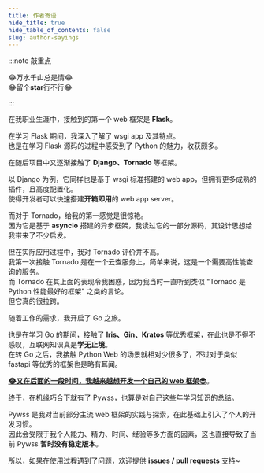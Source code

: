```yaml
---
title: 作者寄语
hide_title: true
hide_table_of_contents: false
slug: author-sayings
---
```


:::note 敲重点

😂万水千山总是情😂  
😂留个**star**行不行😂

:::

在我职业生涯中，接触到的第一个 web 框架是 **Flask**。

在学习 Flask 期间，我深入了解了 wsgi app 及其特点。  
也是在学习 Flask 源码的过程中感受到了 Python 的魅力，收获颇多。

在随后项目中又逐渐接触了 **Django、Tornado** 等框架。

以 Django 为例，它同样也是基于 wsgi 标准搭建的 web app，但拥有更多成熟的插件，且高度配置化。   
使得开发者可以快速搭建**开箱即用**的 web app server。

而对于 Tornado，给我的第一感觉是很惊艳。  
因为它是基于 **asyncio** 搭建的异步框架，我读过它的一部分源码，其设计思想给我带来了不少启发。

但在实际应用过程中，我对 Tornado 评价并不高。   
我第一次接触 Tornado 是在一个云查服务上，简单来说，这是一个需要高性能查询的服务。  
而 Tornado 在其上面的表现令我困惑，因为我当时一直听到类似 "Tornado 是 Python 性能最好的框架" 之类的言论。  
但它真的很拉跨。   

随着工作的需求，我开启了 Go 之旅。

也是在学习 Go 的期间，接触了 **Iris、Gin、Kratos** 等优秀框架，在此也是不得不感叹，互联网知识真是**学无止境**。   
在转 Go 之后，我接触 Python Web 的场景就相对少很多了，不过对于类似 fastapi 等优秀的框架也是略有耳闻。

[**😂又在后面的一段时间，我越来越想开发一个自己的 web 框架😎**](#)。  

终于，在机缘巧合下就有了 Pywss，也算是对自己这些年学习知识的总结。

Pywss 是我对当前部分主流 web 框架的实践与探索，在此基础上引入了个人的开发习惯。    
因此会受限于我个人能力、精力、时间、经验等多方面的因素，这也直接导致了当前 Pywss **暂时没有稳定版本**。

所以，如果在使用过程遇到了问题，欢迎提供 **issues / pull requests** 支持~
